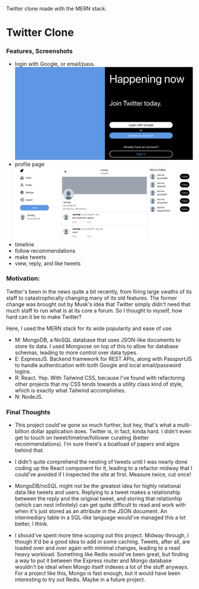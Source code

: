 Twitter clone made with the MERN stack.

<!-- ### To start:
- for `/backend` and `/frontend/`:
    - `npm i` to install all files
    - `npm start` -->

# Twitter Clone

### Features, Screenshots
- login with Google, or email/pass.
![login](./imgs/login.png?raw=true "login")
- profile page
![profile](./imgs/profile.png?raw=true "profile")
- timeline
- follow recommendations
- make tweets
- view, reply, and like tweets

### Motivation:
Twitter's been in the news quite a bit recently, from firing large swaths of its staff
to catastrophically changing many of its old features. The former change was brought out
by Musk's idea that Twitter simply didn't need that much staff to run what is at its core
a forum. So I thought to myself, how hard can it be to make Twitter?

Here, I used the MERN stack for its wide popularity and ease of use. 
- M: MongoDB, a NoSQL database that uses JSON-like documents to store its data. I used
Mongoose on top of this to allow for database schemas, leading to more control over 
data types.
- E: ExpressJS. Backend framework for REST APIs, along with PassportJS to handle
authentication with both Google and local email/password logins.
- R: React. Yep. With Tailwind CSS, because I've found with refactoring other projects
that my CSS tends towards a utility class kind of style, which is exactly what Tailwind
accomplishes.
- N: NodeJS. 
### Final Thoughts
- This project could've gone so much further, but hey, that's what a multi-billion dollar 
application does. Twitter is, in fact, kinda hard. I didn't even get to touch on tweet/timeline/follower 
curating (better recommendations). I'm sure there's a boatload of papers and algos behind that.

- I didn't quite comprehend the nesting of tweets until
I was nearly done coding up the React component for it, leading to a refactor midway that I
could've avoided if I inspected the site at first. Measure twice, cut once!

- MongoDB/noSQL might not be the greatest idea for highly relational data like tweets 
and users. Replying to a tweet makes a relationship between the reply and the original
tweet, and storing that relationhip (which can nest infinitely) can get quite difficult to read
and work with when it's just stored as an attribute in the JSON document. An intermediary table in 
a SQL-like language would've managed this a lot better, I think.

- I should've spent more time scoping out this project. Midway through, I though it'd be a good
idea to add in some caching. Tweets, after all, are loaded over and over again with minimal
changes, leading to a read heavy workload. Something like Redis would've been great, but finding
a way to put it between the Express router and Mongo database wouldn't be ideal when Mongo
itself indexes a lot of the stuff anyways. For a project like this, Mongo is fast enough,
but it would have been interesting to try out Redis. Maybe in a future project. 